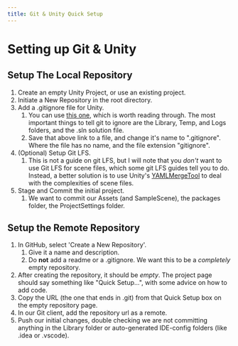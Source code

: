 ```yaml
---
title: Git & Unity Quick Setup 
---
```


# Setting up Git & Unity



## Setup The Local Repository

1. Create an empty Unity Project, or use an existing project.
2. Initiate a New Repository in the root directory.
3. Add a .gitignore file for Unity.
   1. You can use [this one](https://raw.githubusercontent.com/github/gitignore/main/Unity.gitignore), which is worth reading through. The most important things to tell git to ignore are the Library, Temp, and Logs folders, and the .sln solution file.
   2. Save that above link to a file, and change it's name to ".gitignore". Where the file has no name, and the file extension "gitignore".
4. (Optional) Setup Git LFS. 
   1. This is not a guide on git LFS, but I will note that you *don't* want to use Git LFS for scene files, which some git LFS guides tell you to do. Instead, a better solution is to use Unity's [YAMLMergeTool](https://docs.unity3d.com/Manual/SmartMerge.html) to deal with the complexities of scene files.
5. Stage and Commit the initial project.
   1. We want to commit our Assets (and SampleScene), the packages folder, the ProjectSettings folder.

## Setup the Remote Repository

1. In GitHub, select 'Create a New Repository'.
   1. Give it a name and description.
   2. Do **not** add a readme or a .gitignore. We want this to be a *completely* empty repository.
2. After creating the repository, it should be *empty*. The project page should say something like "Quick Setup...", with some advice on how to add code.
3. Copy the URL (the one that ends in .git) from that Quick Setup box on the empty repository page.
4. In our Git client, add the repository url as a remote.
5. Push our initial changes, double checking we are not committing anything in the Library folder or auto-generated IDE-config folders (like .idea or .vscode).